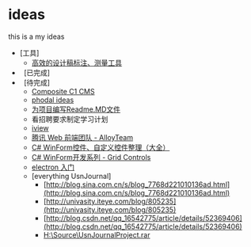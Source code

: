# ideas
this is a my ideas
*	[工具]
	*	[高效的设计稿标注、测量工具](http://www.getmarkman.com/)
*   [已完成]
*   [待完成]
	*	[Composite C1 CMS](http://www.cnblogs.com/Leo_wl/p/3145195.html)
	*	[phodal ideas](https://github.com/phodal/ideas)
	*	[为项目编写Readme.MD文件](http://ju.outofmemory.cn/entry/76290)
	*	看招聘要求制定学习计划
	*	[iview](https://www.iviewui.com/)
	*	[腾讯 Web 前端团队 - AlloyTeam](http://alloyteam.github.io/)
	*	[C# WinForm控件、自定义控件整理（大全）](http://www.cnblogs.com/top5/archive/2010/04/29/1724039.html)
	*	[C# WinForm开发系列 - Grid Controls](http://www.cnblogs.com/peterzb/archive/2009/05/29/1491781.html)
	*	[electron 入门](http://www.cnblogs.com/auh2010006/p/5717845.html)
	*	[everything UsnJournal]
		*	[http://blog.sina.com.cn/s/blog_7768d221010136ad.html](http://blog.sina.com.cn/s/blog_7768d221010136ad.html)
		*	[http://univasity.iteye.com/blog/805235](http://univasity.iteye.com/blog/805235)
		*	[http://blog.csdn.net/qq_16542775/article/details/52369406](http://blog.csdn.net/qq_16542775/article/details/52369406)
		*	[H:\Source\UsnJournalProject.rar](H:\Source\UsnJournalProject.rar)
